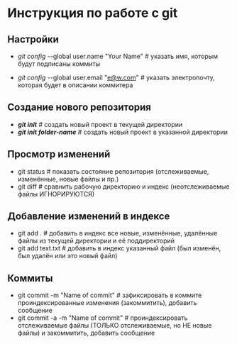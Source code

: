 # Инструкция по работе с git 

## Настройки

* *git config* --global user.name "Your Name" # указать имя, которым будут подписаны коммиты

* *git config* --global user.email "e@w.com"  # указать электропочту, которая будет в описании коммитера

## Создание нового репозитория

* *__git init__*             # создать новый проект в текущей директории
* *__git init folder-name__* # создать новый проект в указанной директории

## Просмотр изменений

* git status              # показать состояние репозитория (отслеживаемые, изменённые, новые файлы и пр.)
* git diff                # сравнить рабочую директорию и индекс (неотслеживаемые файлы ИГНОРИРУЮТСЯ)

## Добавление изменений в индексе

* git add .        # добавить в индекс все новые, изменённые, удалённые файлы из текущей директории и её поддиректорий
* git add text.txt # добавить в индекс указанный файл (был изменён, был удалён или это новый файл)

## Коммиты

* git commit -m "Name of commit"    # зафиксировать в коммите проиндексированные изменения (закоммитить), добавить сообщение
* git commit -a -m "Name of commit" # проиндексировать отслеживаемые файлы (ТОЛЬКО отслеживаемые, но НЕ новые файлы) и закоммитить, добавить сообщение


